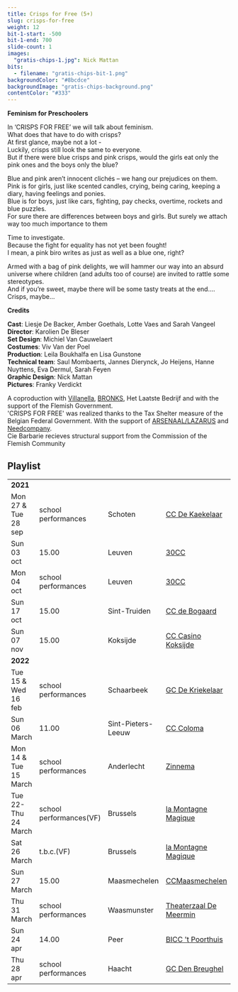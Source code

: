 ```yaml
---
title: Crisps for Free (5+)
slug: crisps-for-free
weight: 12
bit-1-start: -500
bit-1-end: 700
slide-count: 1
images:
  "gratis-chips-1.jpg": Nick Mattan
bits:
  - filename: "gratis-chips-bit-1.png"
backgroundColor: "#8bcdce"
backgroundImage: "gratis-chips-background.png"
contentColor: "#333"
---
```


<style>
  @media (min-width: 666px) {
    #background-bit-1 {
      width: 600px;
      height: 1340px;
      position: absolute;
      right: 0;
      top: 0;
      background: url({{ .Site.BaseURL }}/img/gratis-chips-bit-1.png) no-repeat bottom right;
    }
  }
</style>

**Feminism for Preschoolers**

In ‘CRISPS FOR FREE’ we will talk about feminism.<br>
What does that have to do with crisps?<br>
At first glance, maybe not a lot -<br>
Luckily, crisps still look the same to everyone.<br>
But if there were blue crisps and pink crisps, would the girls eat only the pink ones and the boys only the blue?

Blue and pink aren’t innocent clichés – we hang our prejudices on them.<br>
Pink is for girls, just like scented candles, crying, being caring, keeping a diary, having feelings and ponies.<br>
Blue is for boys, just like cars, fighting, pay checks, overtime, rockets and blue puzzles.<br>
For sure there are differences between boys and girls. But surely we attach way too much importance to them<br>

Time to investigate.<br>
Because the fight for equality has not yet been fought!<br>
I mean, a pink biro writes as just as well as a blue one, right?<br>

Armed with a bag of pink delights, we will hammer our way into an absurd universe where children (and adults too of course) are invited to rattle some stereotypes.<br>
And if you’re sweet, maybe there will be some tasty treats at the end…. Crisps, maybe…<br>

**Credits**

**Cast**: Liesje De Backer, Amber Goethals, Lotte Vaes and Sarah Vangeel<br>
**Director**: Karolien De Bleser<br>
**Set Design**: Michiel Van Cauwelaert<br>
**Costumes**: Viv Van der Poel<br>
**Production**: Leila Boukhalfa en Lisa Gunstone<br>
**Technical team**: Saul Mombaerts, Jannes Dierynck, Jo Heijens, Hanne Nuyttens, Eva Dermul, Sarah Feyen<br>
**Graphic Design**: Nick Mattan<br>
**Pictures**: Franky Verdickt<br>

A coproduction with <a href="http://www.villanella.be/">Villanella</a>, <a href="https://www.bronks.be/nl/">BRONKS</a>, Het Laatste Bedrijf and with the support of the Flemish Government.<br>
'CRISPS FOR FREE' was realized thanks to the Tax Shelter measure of the Belgian Federal Government.
With the support of <a href="https://www.arsenaallazarus.be/">ARSENAAL/LAZARUS</a> and <a href="https://www.needcompany.org/">Needcompany</a>.<br>
Cie Barbarie recieves structural support from the Commission of the Flemish Community

## Playlist

<div class="table-responsive">
<table class="Playlist">

<tr><td colspan="5"><strong>2021</strong></td></tr>
<tr><td>Mon 27 & Tue 28 sep</td><td>school performances</td><td>Schoten</td><td><a href="https://www.ccschoten.be/">CC De Kaekelaar</a></td></tr>
<tr><td>Sun 03 oct</td><td>15.00</td><td>Leuven</td><td><a href="https://www.30CC.be/">30CC</a></td></tr>
<tr><td>Mon 04 oct</td><td>school performances</td><td>Leuven</td><td><a href="https://www.30CC.be/">30CC</a></td></tr>
<tr><td>Sun 17 oct</td><td>15.00</td><td>Sint-Truiden</td><td><a href="https://www.debogaard.be/">CC de Bogaard</a></td></tr>
<tr><td>Sun 07 nov</td><td>15.00</td><td>Koksijde</td><td><a href="https://www.casinokoksijde.be/">CC Casino Koksijde</a></td></tr>
<tr><td colspan="5"><strong>2022</strong></td></tr>
<tr><td>Tue 15 & Wed 16 feb</td><td>school performances</td><td>Schaarbeek</td><td><a href="https://www.schoolpodiumnoord.be/">GC De Kriekelaar</a></td></tr>
<tr><td>Sun 06 March</td><td>11.00</td><td>Sint-Pieters-Leeuw</td><td><a href="https://www.colomaspl.be/">CC Coloma</a></td></tr> 
<tr><td>Mon 14 & Tue 15 March</td><td>school performances</td><td>Anderlecht</td><td><a href="https://www.derinck.be/">Zinnema</a></td></tr>
<tr><td>Tue 22-Thu 24 March</td><td>school performances(VF)</td><td>Brussels</td><td><a href="https://www.lamontagnemagique.be/">la Montagne Magique</a></td></tr>
<tr><td>Sat 26 March</td><td>t.b.c.(VF)</td><td>Brussels</td><td><a href="https://www.lamontagnemagique.be/">la Montagne Magique</a></td></tr>
<tr><td>Sun 27 March</td><td>15.00</td><td>Maasmechelen</td><td><a href="https://www.ccmaasmechelen.be/">CCMaasmechelen</a></td></tr>  
<tr><td>Thu 31 March</td><td>school performances</td><td>Waasmunster</td><td><a href="https://www.waasmunster.be/">Theaterzaal De Meermin</a></td></tr>
<tr><td>Sun 24 apr</td><td>14.00</td><td>Peer</td><td><a href="https://www.biccpeer.be/">BICC 't Poorthuis</a></td></tr>
<tr><td>Thu 28 apr</td><td>school performances</td><td>Haacht</td><td><a href="https://www.haacht.be/">GC Den Breughel</a></td></tr>  

</table>
</div>
